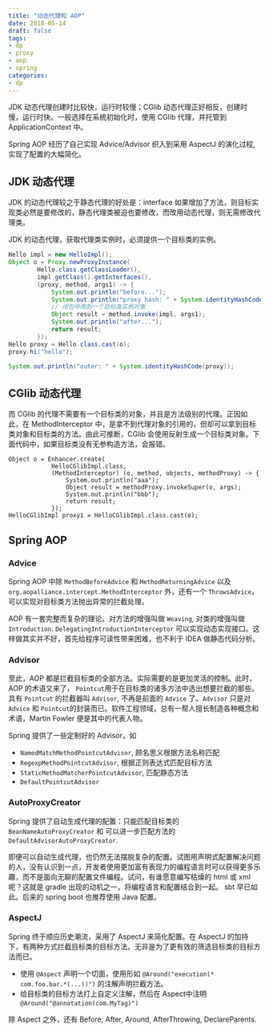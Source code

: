 ```yaml
---
title: "动态代理和 AOP"
date: 2018-05-14
draft: false
tags:
- dp
- proxy
- aop
- spring
categories:
- dp
---
```


JDK 动态代理创建时比较快，运行时较慢；CGlib 动态代理正好相反，创建时慢，运行时快。一般选择在系统初始化时，使用 CGlib 代理，并托管到 ApplicationContext 中。

Spring AOP 经历了自己实现 Advice/Advisor 织入到采用 AspectJ 的演化过程, 实现了配置的大幅简化。

## JDK 动态代理

JDK 的动态代理较之于静态代理的好处是：interface 如果增加了方法，则目标实现类必然是要修改的，静态代理类被迫也要修改，而改用动态代理，则无需修改代理类。

JDK 的动态代理，获取代理类实例时，必须提供一个目标类的实例。

```java
Hello impl = new HelloImpl(); 
Object o = Proxy.newProxyInstance(
        Hello.class.getClassLoader(),
        impl.getClass().getInterfaces(),
        (proxy, method, args1) -> {
            System.out.println("before...");
            System.out.println("proxy hash: " + System.identityHashCode(proxy));
            // 闭包中用到一个目标类实例对象
            Object result = method.invoke(impl, args1);
            System.out.println("after...");
            return result;
        });
Hello proxy = Hello.class.cast(o);
proxy.hi("hello");

System.out.println("outer: " + System.identityHashCode(proxy));
```

## CGlib 动态代理

而 CGlib 的代理不需要有一个目标类的对象，并且是方法级别的代理。正因如此，在 MethodInterceptor 中，是拿不到代理对象的引用的，但却可以拿到目标类对象和目标类的方法。由此可推断，CGlib 会使用反射生成一个目标类对象。下面代码中，如果目标类没有无参构造方法，会报错。

```
Object o = Enhancer.create(
            HelloCGlibImpl.class,
            (MethodInterceptor) (o, method, objects, methodProxy) -> {
                System.out.println("aaa");
                Object result = methodProxy.invokeSuper(o, args);
                System.out.println("bbb");
                return result;
            });
HelloCGlibImpl proxy1 = HelloCGlibImpl.class.cast(o);
```

## Spring AOP

### Advice

Spring AOP 中除 `MethodBeforeAdvice` 和 `MethodReturningAdvice` 以及 `org.aopalliance.intercept.MethodInterceptor` 外，还有一个 `ThrowsAdvice`，可以实现对目标类方法抛出异常的拦截处理。

AOP 有一套完整而复杂的理论。对方法的增强叫做 `Weaving`, 对类的增强叫做 `Introduction`. `DelegatingIntroductionInterceptor` 可以实现动态实现接口。这样做其实并不好，首先给程序可读性带来困难，也不利于 IDEA 做静态代码分析。

### Advisor

至此，AOP 都是拦截目标类的全部方法。实际需要的是更加灵活的控制。此时，AOP 的术语又来了， `Pointcut`用于在目标类的诸多方法中选出想要拦截的那些。具有 `Pointcut` 的拦截器叫 `Advisor`, 不再是前面的 `Advice` 了。`Advisor` 只是对 `Advice` 和 `Pointcut`的封装而已。软件工程领域，总有一帮人擅长制造各种概念和术语，Martin Fowler 便是其中的代表人物。

Spring 提供了一些定制好的 Advisor，如

- `NamedMatchMethodPointcutAdvisor`, 顾名思义根据方法名称匹配
- `RegexpMethodPointcutAdvisor`, 根据正则表达式匹配目标方法
- `StaticMethodMatcherPointcutAdvisor`, 匹配静态方法
- `DefaultPointcutAdvisor`

### AutoProxyCreator

Spring 提供了自动生成代理的配置：只能匹配目标类的 `BeanNameAutoProxyCreator` 和 可以进一步匹配方法的 `DefaultAdvisorAutoProxyCreator`.

即便可以自动生成代理，也仍然无法摆脱复杂的配置。试图用声明式配置解决问题的人，没有认识到一点，开发者使用更加富有表现力的编程语言时可以获得更多乐趣，而不是面向无聊的配置文件编程。试问，有谁愿意编写枯燥的 html 或 xml 呢？这就是 gradle 出现的动机之一，将编程语言和配置结合到一起。 sbt 早已如此。后来的 spring boot 也推荐使用 Java 配置。

### AspectJ

Spring 终于顺应历史潮流，采用了 AspectJ 来简化配置。在 AspectJ 的加持下，有两种方式拦截目标类的目标方法。无非是为了更有效的筛选目标类的目标方法而已。

- 使用 `@Aspect` 声明一个切面，使用形如 `@Around("execution(* com.foo.bar.*(...))")` 的注解声明拦截方法。
- 给目标类的目标方法打上自定义注解，然后在 Aspect中注明 `@Around("@annotation(com.MyTag)")`

除 Aspect 之外，还有 Before, After, Around, AfterThrowing, DeclareParents.